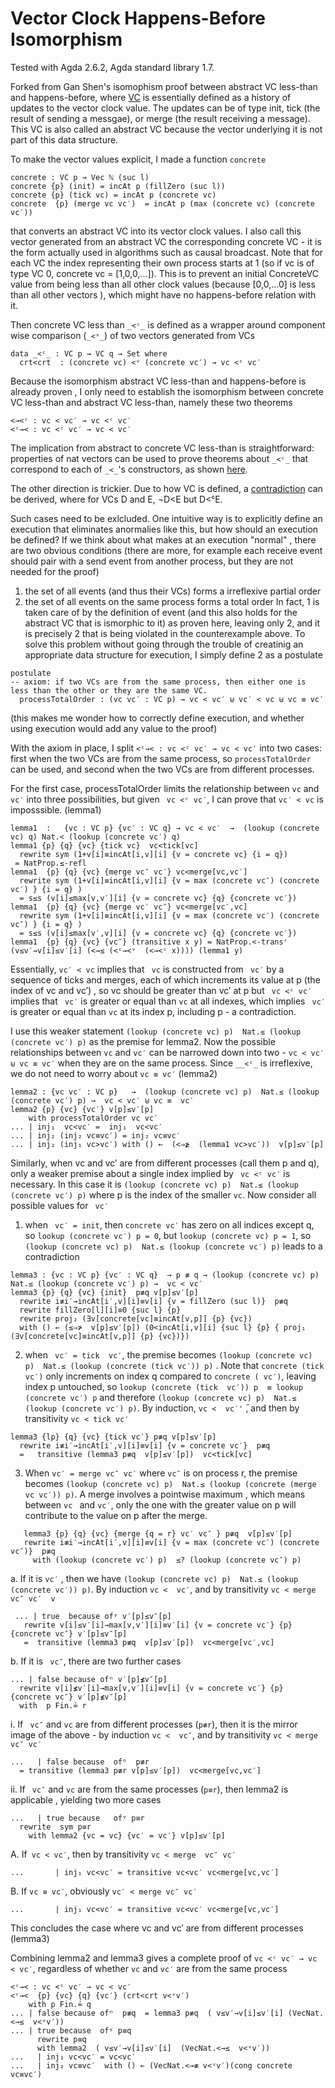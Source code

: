 # Vector Clock Happens-Before Isomorphism

Tested with Agda 2.6.2, Agda standard library 1.7.

Forked from Gan Shen's isomophism proof between abstract VC less-than and happens-before, where
[VC](https://github.com/yguo57/vc-hb-iso/blob/fd5faa0cfc5bfe96db287a3b64d1e59ab1b8905c/AbstractVectorClock.agda#L10-L18) is essentially defined as a history of updates to the vector clock value. The updates can be of type init, tick (the result of sending a messgae), or merge (the result receiving a message). This VC is also called an abstract VC because the vector underlying it is not part of this data structure. 

To make the vector values explicit, I made a function ```concrete```
```
concrete : VC p → Vec ℕ (suc l)
concrete {p} (init) = incAt p (fillZero (suc l))
concrete {p} (tick vc) = incAt p (concrete vc)
concrete  {p} (merge vc vc′)  = incAt p (max (concrete vc) (concrete vc′))
```
that converts an abstract VC into its vector clock values. I also call this vector generated from an abstract VC the corresponding concrete VC - it is the form actually used in algorithms such as causal broadcast. 
Note that for each VC the index representing their own process starts at 1 (so if vc is of type VC 0, concrete vc = [1,0,0,...]). This is to prevent an initial ConcreteVC value from being less than all other clock values (because [0,0,...0] is less than all other vectors ), which might have no happens-before relation with it.


Then concrete VC less than ```_<ᶜ_``` is defined as a wrapper around component wise comparison (```_<ᵛ_```) of two vectors generated from VCs
```
data _<ᶜ_ : VC p → VC q → Set where
  crt<crt  : (concrete vc) <ᵛ (concrete vc′) → vc <ᶜ vc′
```
Because the isomorphism abstract VC less-than and happens-before is already proven , I only need to establish the isomorphism between concrete VC less-than and abstract VC less-than, namely these two theorems
```
<→<ᶜ : vc < vc′ → vc <ᶜ vc′
<ᶜ→< : vc <ᶜ vc′ → vc < vc′
```
The implication from abstract to concrete VC less-than is straightforward: properties of nat vectors can be used to prove theorems about ```_<ᶜ_``` that correspond to each of ```_<_```'s constructors, as shown [here](https://github.com/yguo57/vc-hb-iso/blob/f215f96b8c4ed660306fb2833433e432ea5aa629/ConcreteVectorClock.agda#L52-L74). 

The other direction is trickier. Due to how  VC is defined, a [contradiction](https://github.com/yguo57/vc-hb-iso/blob/f215f96b8c4ed660306fb2833433e432ea5aa629/Contradiction.agda#L39-L45) can be derived, where for VCs D and E, ¬D<E but D<ᶜE. 

Such cases need to be exlcluded. One intuitive way is to explicitly define an execution that eliminates anormalies like this, but how should an execution be defined? If we think about what makes at an execution "normal" ,  there are two obvious conditions (there are more, for example each receive event should pair with a send event from another process, but they are not needed for the proof)
1. the set of all events (and thus their VCs) forms a irreflexive partial order
2. the set of all events on the same process forms a total order
    In fact, 1 is taken care of by the definition of event (and this also holds for the abstract VC that is ismorphic to it) as proven here, leaving only 2, and it is precisely 2 that is being violated in the counterexample above. To solve this problem without going through the trouble of creatinig an appropriate data structure for execution, I simply define 2 as a postulate
    
```
postulate
-- axiom: if two VCs are from the same process, then either one is less than the other or they are the same VC.
  processTotalOrder : (vc vc′ : VC p) → vc < vc′ ⊎ vc′ < vc ⊎ vc ≡ vc′
```

(this makes me wonder how to correctly define execution, and whether using execution would add any value to the proof)

With the axiom in place, I split ```<ᶜ→< : vc <ᶜ vc′ → vc < vc′``` into two cases: first when the two VCs are from the same process, so ```processTotalOrder``` can be used, and second when the two VCs are from different processes. 

For the first case,  processTotalOrder limits the relationship between ```vc``` and ```vc′``` into three possibilities, but given ``` vc <ᶜ vc′```, I can prove that ```vc′ < vc``` is imposssible. (lemma1)
```
lemma1  :   {vc : VC p} {vc′ : VC q} → vc < vc′  →  (lookup (concrete vc) q) Nat.< (lookup (concrete vc′) q)
lemma1 {p} {q} {vc} {tick vc}  vc<tick[vc]
  rewrite sym (1+v[i]≡incAt[i,v][i] {v = concrete vc} {i = q})
 = NatProp.≤-refl
lemma1  {p} {q} {vc} {merge vc″ vc′} vc<merge[vc,vc′]
  rewrite sym (1+v[i]≡incAt[i,v][i] {v = max (concrete vc″) (concrete vc′) } {i = q} )
  = s≤s (v[i]≤max[v,v′][i] {v = concrete vc} {q} {concrete vc′})
lemma1  {p} {q} {vc} {merge vc′ vc″} vc<merge[vc′,vc]
  rewrite sym (1+v[i]≡incAt[i,v][i] {v = max (concrete vc′) (concrete vc″) } {i = q} )
  = s≤s (v[i]≤max[v′,v][i] {v = concrete vc} {q} {concrete vc′})
lemma1  {p} {q} {vc} {vc″} (transitive x y) = NatProp.<-transʳ (v≤v′→v[i]≤v′[i] (<→≤ (<ᶜ→<ᵛ  (<→<ᶜ x)))) (lemma1 y)
```
Essentially, ```vc′ < vc``` implies that  ``` vc```  is constructed from ``` vc′``` by a sequence of ticks and merges, each of which increments its value at p (the index of vc and vc′) , so vc should be greater than vc′ at p  but ``` vc <ᶜ vc′```  implies that ``` vc′``` is greater or equal than ```vc``` at all indexes, which implies  ``` vc′``` is greater or equal than ```vc``` at its index p, including p - a contradiction. 

I use this weaker statement ```(lookup (concrete vc) p)  Nat.≤ (lookup (concrete vc′) p)``` as the premise for lemma2. Now  the possible relationships between  ```vc``` and ```vc′``` can be narrowed down into two -  ``` vc < vc′ ⊎ vc ≡ vc′ ``` when they are on the same process. Since ``` __<ᶜ_ ``` is irreflexive, we do not need to worry about ```vc ≡ vc′``` (lemma2)
```
lemma2 : {vc vc′ : VC p}   →  (lookup (concrete vc) p)  Nat.≤ (lookup (concrete vc′) p) →  vc < vc′ ⊎ vc ≡  vc′ 
lemma2 {p} {vc} {vc′} v[p]≤v′[p]  
    with processTotalOrder vc vc′
... | inj₁  vc<vc′ =  inj₁  vc<vc′
... | inj₂ (inj₂ vc≡vc′) = inj₂ vc≡vc′
... | inj₂ (inj₁ vc>vc′) with () ←  (<⇒≱  (lemma1 vc>vc′))  v[p]≤v′[p] 
```

Similarly, when vc and vc′ are from different processes (call them p and q), only a weaker premise about a single index implied by ``` vc <ᶜ vc′``` is necessary. In this case it is ```(lookup (concrete vc) p)  Nat.≤ (lookup (concrete vc′) p)``` where p is the index of the smaller ```vc```. Now consider all possible values for ```  vc′ ```

1. when  ```  vc′ = init ```, then ```concrete vc′``` has zero on all indices except q, so ```lookup (concrete vc′) p = 0```, but ```lookup (concrete vc) p = 1```, so ```(lookup (concrete vc) p)  Nat.≤ (lookup (concrete vc′) p)``` leads to a contradiction 
```
lemma3 : {vc : VC p} {vc′ : VC q}  → p ≢ q → (lookup (concrete vc) p)  Nat.≤ (lookup (concrete vc′) p) →  vc < vc′
lemma3 {p} {q} {vc} {init}  p≢q v[p]≤v′[p]
  rewrite i≢i′→incAt[i′,v][i]≡v[i] {v = fillZero (suc l)}  p≢q 
  rewrite fillZero[l][i]≡0 {suc l} {p}
  rewrite proj₂ (∃v[concrete[vc]≡incAt[v,p]] {p} {vc})
  with () ← (≤⇒≯  v[p]≤v′[p]) (0<incAt[i,v][i] {suc l} {p} { proj₁ (∃v[concrete[vc]≡incAt[v,p]] {p} {vc})})
```

2. when ``` vc′ = tick  vc′```, the premise becomes ```(lookup (concrete vc) p)  Nat.≤ (lookup (concrete (tick vc′)) p)``` . Note that ```concrete (tick  vc′)``` only increments on index q compared to  ```concrete ( vc′)```, leaving index p untouched, so ``` lookup (concrete (tick  vc′)) p  ≡ lookup (concrete vc′) p ```  and therefore ```(lookup (concrete vc) p)  Nat.≤ (lookup (concrete vc′) p)```. By  induction, ```vc <  vc′'``` ̄, and then by transitivity ```vc < tick vc′ ```
```
lemma3 {lp} {q} {vc} {tick vc′} p≢q v[p]≤v′[p]
  rewrite i≢i′→incAt[i′,v][i]≡v[i] {v = concrete vc′}  p≢q 
  =   transitive (lemma3 p≢q  v[p]≤v′[p])  vc<tick[vc] 
```
3. When  ```vc′ = merge vc″ vc′``` where  ```vc″``` is on process r, the premise becomes ```(lookup (concrete vc) p)  Nat.≤ (lookup (concrete (merge vc vc′)) p)```.  A merge involves a pointwise maximum , which means between ```vc ``` and ```vc′```,  only the one with the greater value on p will contribute to the value on p after the merge. 
```
   lemma3 {p} {q} {vc} {merge {q = r} vc′ vc″ } p≢q  v[p]≤v′[p]
   rewrite i≢i′→incAt[i′,v][i]≡v[i] {v = max (concrete vc′) (concrete vc″)}  p≢q
     with (lookup (concrete vc′) p)  ≤? (lookup (concrete vc″) p)
```
   
   a. If it is ```vc′``` , then we have ```(lookup (concrete vc) p)  Nat.≤ (lookup (concrete vc′)) p)```. By induction ```vc <  vc′```, and by transitivity  ``` vc < merge  vc″ vc′  v ```
```
 ... | true  because ofʸ v′[p]≤v″[p] 
   rewrite v[i]≤v′[i]→max[v,v′][i]≡v′[i] {v = concrete vc′} {p} {concrete vc″} v′[p]≤v″[p] 
   =  transitive (lemma3 p≢q  v[p]≤v′[p])  vc<merge[vc′,vc]
```
   b. If it is  ``` vc″```, there are two further cases
```
... | false because ofⁿ v′[p]≰v″[p] 
  rewrite v[i]≰v′[i]→max[v,v′][i]≡v[i] {v = concrete vc′} {p} {concrete vc″} v′[p]≰v″[p] 
  with  p Fin.≟ r
```
i. If  ``` vc″``` and ```vc``` are from different processes (```p≢r```), then it is the mirror image of the above -  by induction ```vc <  vc″```, and by transitivity ```vc < merge  vc″ vc′ ```
```
...   | false because  ofⁿ  p≢r
  = transitive (lemma3 p≢r v[p]≤v′[p])  vc<merge[vc,vc′]
```
ii. If  ``` vc″``` and  ```vc``` are from the same processes (```p≡r```), then lemma2 is applicable , yielding two more cases
```
...   | true because   ofʸ p≡r
  rewrite  sym p≡r
    with lemma2 {vc = vc} {vc′ = vc′} v[p]≤v′[p]
```
A. If``` vc < vc′```, then by transitivity ```vc < merge  vc″ vc′ ``` 
```
...       | inj₁ vc<vc′ = transitive vc<vc′ vc<merge[vc,vc′]
```
B. If ```vc ≡ vc′```, obviously  ``` vc′ < merge vc″ vc′  ```
```
...       | inj₁ vc<vc′ = transitive vc<vc′ vc<merge[vc,vc′]
```

This concludes the case where vc and vc′ are from different processes (lemma3)

Combining lemma2 and lemma3 gives a complete proof of ``` vc <ᶜ vc′ → vc < vc′ ```, regardless of whether ```vc``` and ```vc′``` are from the same process
```
<ᶜ→< : vc <ᶜ vc′ → vc < vc′
<ᶜ→<  {p} {vc} {q} {vc′} (crt<crt v<ᵛv′) 
    with p Fin.≟ q
... | false because ofⁿ  p≢q  = lemma3 p≢q  ( v≤v′→v[i]≤v′[i] (VecNat.<→≤  v<ᵛv′))
... | true because  ofʸ p≡q 
      rewrite p≡q
      with lemma2  ( v≤v′→v[i]≤v′[i]  (VecNat.<→≤  v<ᵛv′))
...   | inj₁ vc<vc′ = vc<vc′
...   | inj₂ vc≡vc′  with () ← (VecNat.<→≢ v<ᵛv′)(cong concrete vc≡vc′)
```
